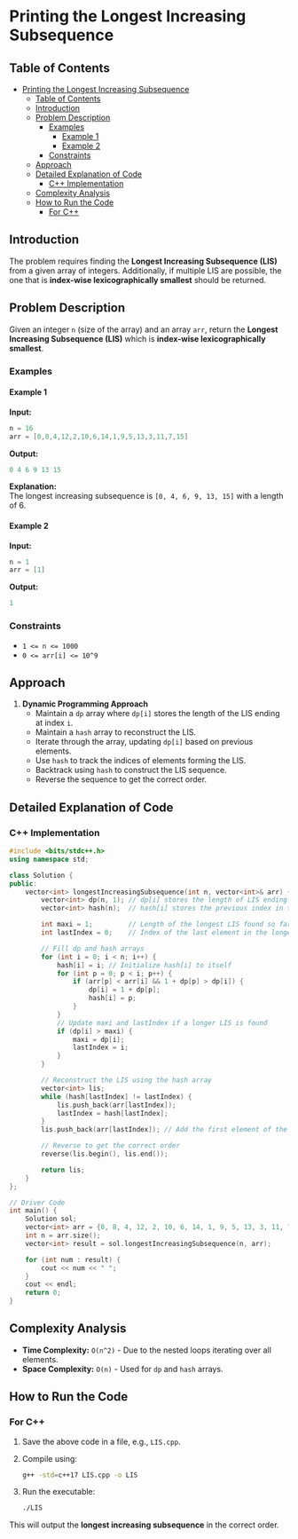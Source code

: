 # Printing the Longest Increasing Subsequence

## Table of Contents

- [Printing the Longest Increasing Subsequence](#printing-the-longest-increasing-subsequence)
  - [Table of Contents](#table-of-contents)
  - [Introduction](#introduction)
  - [Problem Description](#problem-description)
    - [Examples](#examples)
      - [Example 1](#example-1)
      - [Example 2](#example-2)
    - [Constraints](#constraints)
  - [Approach](#approach)
  - [Detailed Explanation of Code](#detailed-explanation-of-code)
    - [C++ Implementation](#c-implementation)
  - [Complexity Analysis](#complexity-analysis)
  - [How to Run the Code](#how-to-run-the-code)
    - [For C++](#for-c)

## Introduction

The problem requires finding the **Longest Increasing Subsequence (LIS)** from a given array of integers. Additionally, if multiple LIS are possible, the one that is **index-wise lexicographically smallest** should be returned.

## Problem Description

Given an integer `n` (size of the array) and an array `arr`, return the **Longest Increasing Subsequence (LIS)** which is **index-wise lexicographically smallest**.

### Examples

#### Example 1

**Input:**

```cpp
n = 16
arr = [0,8,4,12,2,10,6,14,1,9,5,13,3,11,7,15]
```

**Output:**

```cpp
0 4 6 9 13 15
```

**Explanation:**  
The longest increasing subsequence is `[0, 4, 6, 9, 13, 15]` with a length of 6.

#### Example 2

**Input:**

```cpp
n = 1
arr = [1]
```

**Output:**

```cpp
1
```

### Constraints

- `1 <= n <= 1000`
- `0 <= arr[i] <= 10^9`

## Approach

1. **Dynamic Programming Approach**
   - Maintain a `dp` array where `dp[i]` stores the length of the LIS ending at index `i`.
   - Maintain a `hash` array to reconstruct the LIS.
   - Iterate through the array, updating `dp[i]` based on previous elements.
   - Use `hash` to track the indices of elements forming the LIS.
   - Backtrack using `hash` to construct the LIS sequence.
   - Reverse the sequence to get the correct order.

## Detailed Explanation of Code

### C++ Implementation

```cpp
#include <bits/stdc++.h>
using namespace std;

class Solution {
public:
    vector<int> longestIncreasingSubsequence(int n, vector<int>& arr) {
        vector<int> dp(n, 1); // dp[i] stores the length of LIS ending at index i
        vector<int> hash(n);  // hash[i] stores the previous index in the LIS ending at index i

        int maxi = 1;         // Length of the longest LIS found so far
        int lastIndex = 0;    // Index of the last element in the longest LIS

        // Fill dp and hash arrays
        for (int i = 0; i < n; i++) {
            hash[i] = i; // Initialize hash[i] to itself
            for (int p = 0; p < i; p++) {
                if (arr[p] < arr[i] && 1 + dp[p] > dp[i]) {
                    dp[i] = 1 + dp[p];
                    hash[i] = p;
                }
            }
            // Update maxi and lastIndex if a longer LIS is found
            if (dp[i] > maxi) {
                maxi = dp[i];
                lastIndex = i;
            }
        }

        // Reconstruct the LIS using the hash array
        vector<int> lis;
        while (hash[lastIndex] != lastIndex) {
            lis.push_back(arr[lastIndex]);
            lastIndex = hash[lastIndex];
        }
        lis.push_back(arr[lastIndex]); // Add the first element of the LIS

        // Reverse to get the correct order
        reverse(lis.begin(), lis.end());

        return lis;
    }
};

// Driver Code
int main() {
    Solution sol;
    vector<int> arr = {0, 8, 4, 12, 2, 10, 6, 14, 1, 9, 5, 13, 3, 11, 7, 15};
    int n = arr.size();
    vector<int> result = sol.longestIncreasingSubsequence(n, arr);

    for (int num : result) {
        cout << num << " ";
    }
    cout << endl;
    return 0;
}
```

## Complexity Analysis

- **Time Complexity:** `O(n^2)` - Due to the nested loops iterating over all elements.
- **Space Complexity:** `O(n)` - Used for `dp` and `hash` arrays.

## How to Run the Code

### For C++

1. Save the above code in a file, e.g., `LIS.cpp`.
2. Compile using:

   ```bash
   g++ -std=c++17 LIS.cpp -o LIS
   ```

3. Run the executable:

   ```bash
   ./LIS
   ```

This will output the **longest increasing subsequence** in the correct order.

